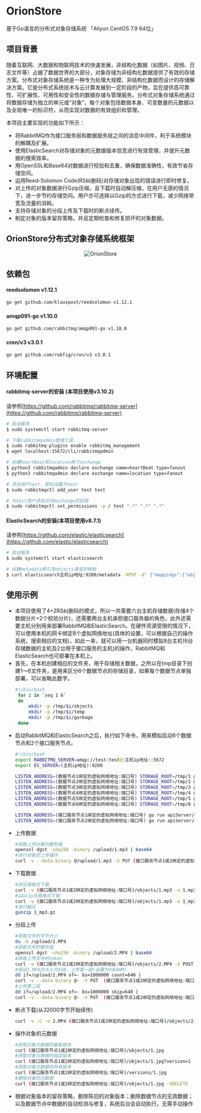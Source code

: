 # OrionStore
基于Go语言的分布式对象存储系统  「Aliyun CentOS 7.9 64位」
   
## 项目背景
随着互联网、大数据和物联网技术的快速发展，非结构化数据（如图片、视频、日志文件等）占据了数据世界的大部分，对象存储为非结构化数据提供了有效的存储方案。分布式对象存储系统是一种专为处理大规模、非结构化数据而设计的存储解决方案。它是分布式系统技术与云计算发展到一定阶段的产物，旨在提供高可靠性、可扩展性、可用性和安全性的数据存储与管理服务。分布式对象存储系统通过将数据存储为独立的单元或“对象”，每个对象包括数据本身、可变数量的元数据以及全局唯一的标识符，从而实现对数据的有效组织和管理。

本项目主要实现的功能如下所示：
* 将RabbitMQ作为接口服务层和数据服务层之间的消息中间件，利于系统模块的解耦及扩展。
* 使用ElasticSearch对存储对象的元数据版本信息进行有效管理，并提升元数据的搜索效率。
* 用OpenSSL和Base64对数据进行校验和去重，确保数据准确性，有效节省存储空间。
* 运用Reed-Solomon Code(RS纠删码)对存储对象出现的错误进行即时修复。
* 对上传的对象数据进行Gzip压缩，且下载时自动解压缩，在用户无感的情况下，进一步节约存储空间。用户亦可选择以Gzip的方式进行下载，减少网络带宽及流量的消耗。
* 支持存储对象的分段上传及下载时的断点续传。
* 制定对象的版本留存策略，并且定期检查和修复损坏的对象数据。


## OrionStore分布式对象存储系统框架
<div align="middle">
<img alt="OrionStore" src="https://github.com/ZealACMer/OrionStore/assets/16794553/8ab7823d-5acf-4b71-a5e0-9ab83f18e9f0">
</div>
                        
## 依赖包
#### reedsolomon v1.12.1
```bash
go get github.com/klauspost/reedsolomon v1.12.1
```

#### amqp091-go v1.10.0
```bash
go get github.com/rabbitmq/amqp091-go v1.10.0
```

#### cron/v3 v3.0.1
```bash
go get github.com/robfig/cron/v3 v3.0.1
```
## 环境配置
#### rabbitmq-server的安装 (本项目使用v3.10.2)
请参照[https://github.com/rabbitmq/rabbitmq-server](https://github.com/rabbitmq/rabbitmq-server)
```bash
# 启动服务
$ sudo systemctl start rabbitmq-server

# 下载rabbitmqadmin管理工具
$ sudo rabbitmq-plugins enable rabbitmq_management
$ wget localhost:15672/cli/rabbitmqadmin

# 创建heartBeat和location两个exchange
$ python3 rabbitmqadmin declare exchange name=heartBeat type=fanout
$ python3 rabbitmqadmin declare exchange name=location type=fanout

# 添加用户test，密码设置为test
$ sudo rabbitmqctl add_user test test

# 为test用户添加访问exchange的权限
$ sudo rabbitmqctl set_permissions -p / test ".*" ".*" ".*"
```

#### ElasticSearch的安装(本项目使用v8.7.1)
请参照[https://github.com/elastic/elasticsearch](https://github.com/elastic/elasticsearch)
```bash
# 启动服务
$ sudo systemctl start elasticsearch

# 创建metadata索引及objects类型的映射
$ curl elasticsearch主机ip地址:9200/metadata -XPUT -d' {"mappings":{"objects":{"properties":{"name":{"type":"string","index":"not analyzed"},"version":{"type":"integer"},"size":{"type":"integer"},"hash":{"type":"string"}}}}}'
```

## 使用示例
- 本项目使用了4+2RS纠删码的模式，所以一共需要六台主机存储数据(存储4个数据分片+2个校验分片)，还需要两台主机承担接口服务器的角色，此外还需要主机分别用来部署RabbitMQ和ElasticSearch。在硬件资源受限的情况下，可以使用本机的网卡绑定8个虚拟网络地址(具体的设置，可以根据自己的操作系统，搜索相应的文档)，如此一来，就可以用一台机器同时模拟8台主机(6台存储数据的主机及2台用于接口服务的主机)的操作，RabbitMQ和ElasticSearch也可部署在本机上。
- 首先，在本机创建相应的文件夹，用于存储相关数据，之所以在tmp目录下创建1～6文件夹，是用来区分6个数据节点的存储目录，如果每个数据节点单独部署，可以省略此数字。
  ```bash
  #!/bin/bash
   for i in `seq 1 6`
   do
       mkdir -p /tmp/$i/objects
       mkdir -p /tmp/$i/temp
       mkdir -p /tmp/$i/garbage
   done
  ```
- 启动RabbitMQ和ElasticSearch之后，执行如下命令，用来模拟启动6个数据节点和2个接口服务节点。
   ```bash
   #!/bin/bash
   export RABBITMQ_SERVER=amqp://test:test@(主机ip地址):5672
   export ES_SERVER=(主机ip地址):9200
   
   LISTEN_ADDRESS=(数据节点1绑定的虚拟网络地址:端口号) STORAGE_ROOT=/tmp/1 go run dataServer/dataServer.go &
   LISTEN_ADDRESS=(数据节点2绑定的虚拟网络地址:端口号) STORAGE_ROOT=/tmp/2 go run dataServer/dataServer.go &
   LISTEN_ADDRESS=(数据节点3绑定的虚拟网络地址:端口号) STORAGE_ROOT=/tmp/3 go run dataServer/dataServer.go &
   LISTEN_ADDRESS=(数据节点4绑定的虚拟网络地址:端口号) STORAGE_ROOT=/tmp/4 go run dataServer/dataServer.go &
   LISTEN_ADDRESS=(数据节点5绑定的虚拟网络地址:端口号) STORAGE_ROOT=/tmp/5 go run dataServer/dataServer.go &
   LISTEN_ADDRESS=(数据节点6绑定的虚拟网络地址:端口号) STORAGE_ROOT=/tmp/6 go run dataServer/dataServer.go &
   
   LISTEN_ADDRESS=(接口服务节点1绑定的虚拟网络地址:端口号) go run apiServer/apiServer.go &
   LISTEN_ADDRESS=(接口服务节点2绑定的虚拟网络地址:端口号) go run apiServer/apiServer.go &
   ```
- 上传数据
  ```bash
  #获取上传对象的散列值
  openssl dgst -sha256 -binary /upload/1.mp3 | base64
  #进行对象的上传操作
  curl -v --data-binary @/upload/1.mp3 -X PUT (接口服务节点1或2绑定的虚拟网络地址:端口号)/objects/1.mp3 -H "digest: SHA-256=上传对象的散列值"
  ```
- 下载数据
  ```bash
  #非压缩格式下载
  curl -v (接口服务节点1或2绑定的虚拟网络地址:端口号)/objects/1.mp3 -o 1.mp3
  #以Gzip压缩格式下载
  curl -v (接口服务节点1或2绑定的虚拟网络地址:端口号)/objects/1.mp3 -o 1_mp3.gz -H "accept-encoding: gzip"
  #进行解压
  gunzip 1_mp3.gz
  ```
- 分段上传
  ```bash
  #获取文件的字节大小
  du -b /upload/2.MP4
  #获取文件的散列值
  openssl dgst -sha256 -binary /upload/2.MP4 | base64
  #获取上传文件的token
  curl -v (接口服务节点1或2绑定的虚拟网络地址:端口号)/objects/2.MP4 -X POST -H "digest: SHA-256=文件的散列值" -H "size:文件大小的字节数"
  #假设2.MP4的大小为1GB，上传第一段(设置为约640M)
  dd if=/upload/2.MP4 of=- bs=1000000 count=640 | 
  curl -v --data-binary @- -X PUT  (接口服务节点1或2绑定的虚拟网络地址:端口号)/(文件的token)
  #上传第二段
  dd if=/upload/2.MP4 of=- bs=1000000 skip=640 | 
  curl -v --data-binary @- -X PUT  (接口服务节点1或2绑定的虚拟网络地址:端口号)/(文件的token) -H "range: bytes=640000000-"
  ```
- 断点下载(从32000字节开始续传)
  ```bash
  curl -v -C -o 2.MP4 (接口服务节点1或2绑定的虚拟网络地址:端口号)/objects/2.MP4 -H "range: bytes=32000-"
  ```
- 操作对象的元数据
  ```bash
  #获取对象元数据的最新版本
  curl (接口服务节点1或2绑定的虚拟网络地址:端口号)/objects/1.jpg
  #获取对象元数据的指定版本
  curl (接口服务节点1或2绑定的虚拟网络地址:端口号)/objects/1.jpg?version=1 
  #获取对象元数据的所有版本
  curl (接口服务节点1或2绑定的虚拟网络地址:端口号)/versions/1.jpg
  #删除对象的元数据
  curl (接口服务节点1或2绑定的虚拟网络地址:端口号)/objects/1.jpg -XDELETE
  ```
- 根据对象版本的留存策略，删除陈旧的对象版本；删除数据节点的无效数据；以及数据节点中数据的自动检测与修复，系统后台会自动执行，无需手动操作
